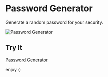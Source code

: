 # Password Generator

Generate a random password for your security.

![Password Generator](https://github.com/abdul15irsyad/password-generator/blob/master/image/screenshot.jpeg?raw=true)

## Try It
[Password Generator](https://abdul15irsyad.github.io/password-generator/)

enjoy :)